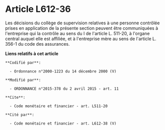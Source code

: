 # Article L612-36

Les décisions du collège de supervision relatives à une personne contrôlée prises en application de la présente section
peuvent être communiquées à l'entreprise qui la contrôle au sens du I de l'article L. 511-20, à l'organe central auquel elle
est affiliée, et à l'entreprise mère au sens de l'article L. 356-1 du code des assurances.

**Liens relatifs à cet article**

	**Codifié par**:

	  - Ordonnance n°2000-1223 du 14 décembre 2000 (V)

	**Modifié par**:

	  - ORDONNANCE n°2015-378 du 2 avril 2015 - art. 11

	**Cite**:

	  - Code monétaire et financier - art. L511-20

	**Cité par**:

	  - Code monétaire et financier - art. L612-38 (V)
